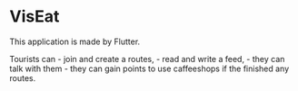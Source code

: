 # VisEat

This application is made by Flutter.

Tourists can - join and create a routes, 
            - read and write a feed, 
            - they can talk with them
            - they can gain points to use caffeeshops if the finished any routes.

